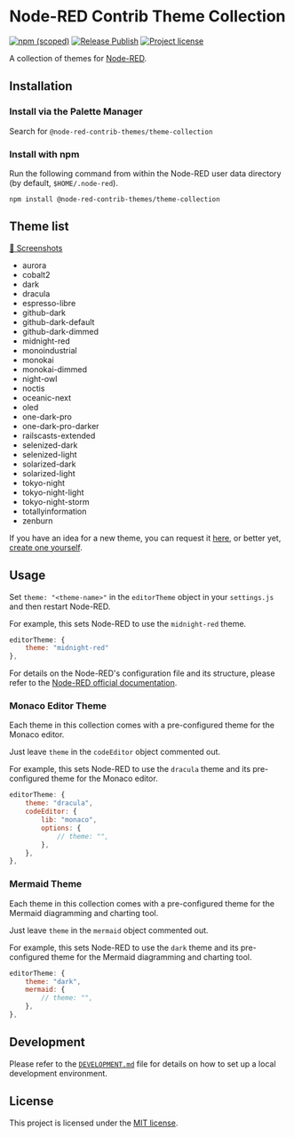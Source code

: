 # Node-RED Contrib Theme Collection

[![npm (scoped)][npm-version-badge]][npm-package]
[![Release Publish][release-publish-badge]][release-publish-workflow]
[![Project license][license-badge]][license]

A collection of themes for [Node-RED][node-red].

## Installation

### Install via the Palette Manager

Search for `@node-red-contrib-themes/theme-collection`

### Install with npm

Run the following command from within the Node-RED user data directory (by default, `$HOME/.node-red`).

```shell
npm install @node-red-contrib-themes/theme-collection
```

## Theme list

<a href="https://github.com/node-red-contrib-themes/theme-collection/blob/screenshots/README.md" target="_blank">📸 Screenshots</a>

- aurora
- cobalt2
- dark
- dracula
- espresso-libre
- github-dark
- github-dark-default
- github-dark-dimmed
- midnight-red
- monoindustrial
- monokai
- monokai-dimmed
- night-owl
- noctis
- oceanic-next
- oled
- one-dark-pro
- one-dark-pro-darker
- railscasts-extended
- selenized-dark
- selenized-light
- solarized-dark
- solarized-light
- tokyo-night
- tokyo-night-light
- tokyo-night-storm
- totallyinformation
- zenburn

If you have an idea for a new theme, you can request it [here][tr], or better yet, [create one yourself][creating-a-new-theme].

## Usage

Set `theme: "<theme-name>"` in the `editorTheme` object in your `settings.js` and then restart Node-RED.

For example, this sets Node-RED to use the `midnight-red` theme.

```js
editorTheme: {
    theme: "midnight-red"
},
```

For details on the Node-RED's configuration file and its structure, please refer to the [Node-RED official documentation][node-red-doc].

### Monaco Editor Theme

Each theme in this collection comes with a pre-configured theme for the Monaco editor.

Just leave `theme` in the `codeEditor` object commented out.

For example, this sets Node-RED to use the `dracula` theme and its pre-configured theme for the Monaco editor.

```js
editorTheme: {
    theme: "dracula",
    codeEditor: {
        lib: "monaco",
        options: {
            // theme: "",
        },
    },
},
```

### Mermaid Theme

Each theme in this collection comes with a pre-configured theme for the Mermaid diagramming and charting tool.

Just leave `theme` in the `mermaid` object commented out.

For example, this sets Node-RED to use the `dark` theme and its pre-configured theme for the Mermaid diagramming and charting tool.

```js
editorTheme: {
    theme: "dark",
    mermaid: {
        // theme: "",
    },
},
```

## Development

Please refer to the [`DEVELOPMENT.md`][development] file for details on how to set up a local development environment.

## License

This project is licensed under the [MIT license][license].

[creating-a-new-theme]: DEVELOPMENT.md
[development]: DEVELOPMENT.md
[license-badge]: https://img.shields.io/github/license/node-red-contrib-themes/theme-collection.svg?style=for-the-badge
[license]: LICENSE
[node-red-doc]: https://nodered.org/docs/user-guide/runtime/configuration#editor-themes
[node-red]: https://nodered.org/
[npm-package]: https://www.npmjs.com/package/@node-red-contrib-themes/theme-collection
[npm-version-badge]: https://img.shields.io/npm/v/@node-red-contrib-themes/theme-collection?logo=npm&style=for-the-badge
[release-publish-badge]: https://img.shields.io/github/actions/workflow/status/node-red-contrib-themes/theme-collection/release-publish.yml?style=for-the-badge
[release-publish-workflow]: https://github.com/node-red-contrib-themes/theme-collection/actions/workflows/release-publish.yml
[tr]: https://github.com/node-red-contrib-themes/theme-collection/discussions/new?category=theme-request
